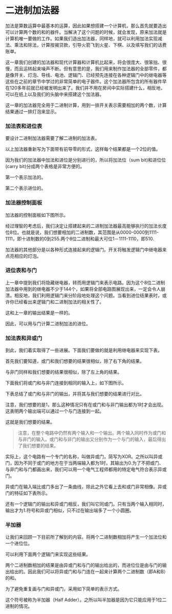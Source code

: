 二进制加法器
============

加法是算数运算中最基本的运算，因此如果想搭建一个计算机，那么首先就要造出可以计算两个数的和的器件。当解决了这个问题的时候，就会发现，原来加法就是计算机唯一要做的工作。如果我们造出加法器，同样地，就可以利用加法实现减法、乘法和除法，计算按揭贷款，引导火箭飞到火星、下棋、以及填写我们的话费账单。

这一章我们创建的加法器和现代计算器和计算机比起来，将会很庞大、很笨拙、很慢，而且运转起来噪声不断。但有意思的是，我们用来制作加法器的全部零件，都是像开关、灯泡、导线、电池、逻辑门、已经预先连接在各种逻辑门中的继电器等这些在之前的章节中学过的非常简单的电子器件。这个加法器所包含的所有器件早在120多年前就已经被发明出来了。我们并不用在房间中实际搭建什么，相反地，可以在纸上以及我们的头脑中来搭建这个加法器。

这一章的加法器完全用于二进制计算，用到一排开关表示需要相加的两个数，计算结果通过一排灯泡来显示。

### 加法表和进位表

要设计二进制加法器需要了解二进制的加法表。



以上加法器重新写为下面带有前导零的形式，这样每个结果都是一个2位的值。



因为我们的加法器中加法和进位是分别进行的，所以将加法位（sum bit)和进位位(carry bit)分成两个表格是非常方便的。

第一个表示加法的。



第二个表示进位的。



### 加法器控制面板

加法器的控制面板如下图所示。



经过理智的考虑后，我们决定让搭建起来的二进制加法器最高能够执行的加法长度位8位。也就是说，我们想要相加的二进制数，其范围是从0000-0000到1111-1111，即十进制数的0到255.两个8位二进制和最大可位1－1111-1110，即510.

加法器的其他部分是以各种形式连接起来的逻辑门。开关将触发逻辑门中继电器来点亮相应的灯泡。




### 进位表和与门

上一章中提到我们将隐藏继电器，转而用逻辑门来表示电路。因为这个8位二进制加法器中用到的继电器不少于144个，如果将全部电路图展现出来，一定会令人崩溃。相反地，我们利用逻辑门来分阶段地处理这个问题。当看到进位结果表时，或许你已经看出来逻辑门和二进制加法的相关性了。



这和上一章的输出结果是一样的。



因此，可以用与门计算二进制加法的进位。

### 加法表和异或门

到此，我们着实取得了一些进展。下面我们要做的就是利用继电器来实现下表。



首先我们要知道，或门和我们想要的结果很相似，除了右下角的结果。



与非门同样和我们想要的结果很相似，除了左上角的结果。



下面我们将或门和与非门连接到相同的输入上，如下图所示。



下表总结了或门和与非门的输出，并将其与我们想要的结果进行对比。



注意，我们想要的是1，那么这种情况只有在或门和与非门输出都为1时才会出现。这表明两个输出端可以通过一个与门连接到一起。



这就是我们想要的结果。

> 注意，在整个电路中仍然有两个输入和一个输出。两个输入同时作为或门和与非门的输入。或门和与非门的输出又分别作为一个与门的输入，最后得出了我们想要的结果。



实际上，这个电路有一个专门的名称，叫做异或门，简写为XOR。之所以叫异或门，因为不同于或门的地方在于当两端输入都为1时，其输出为0.为了不把或门、与非门和与门都画出来，我们可以用一个电气工程师都用的特定电气符合表示异或门。



异或门在输入端比或门多出了一条曲线，除此之外它看上去和或门非常相像。异或门的特征如下表所示。



还有一个逻辑门的输出和异或门相反，我们叫它同或门。只有当两个输入相同时，输出才为1.符号和异或门相似，只不过在输出端多了一个小圆圈。

### 半加器

让我们来回顾一下目前所了解到的内容。将两个二进制数相加将产生一个加法位和一个进位位。



可以利用下面两个逻辑门来实现这些结果。



两个二进制数相加的结果是由异或门和与门的输出给出的，而进位位是由与门的输出给出的。因此我们可以将异或门和与门连在一起来计算两个二进制数（即A和B）的和。



为了避免重复画与门和异或门，采用如下简单的表示方式。



这个符号被称为半加器（Half Adder）。之所以叫半加器是因为它只能应用于1位二进制的情况。


